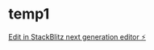 # temp1

[Edit in StackBlitz next generation editor ⚡️](https://stackblitz.com/~/github.com/bowesdorp16/temp1)